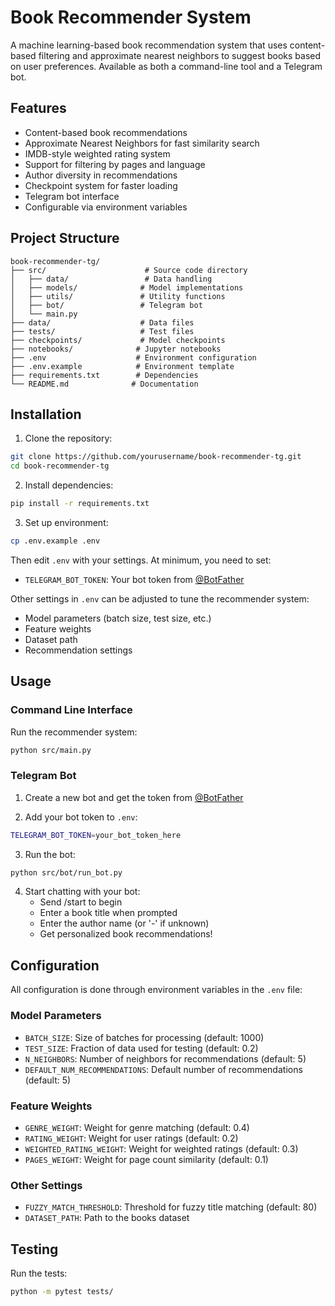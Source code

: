 # Book Recommender System

A machine learning-based book recommendation system that uses content-based filtering and approximate nearest neighbors to suggest books based on user preferences. Available as both a command-line tool and a Telegram bot.

## Features

- Content-based book recommendations
- Approximate Nearest Neighbors for fast similarity search
- IMDB-style weighted rating system
- Support for filtering by pages and language
- Author diversity in recommendations
- Checkpoint system for faster loading
- Telegram bot interface
- Configurable via environment variables

## Project Structure

```
book-recommender-tg/
├── src/                      # Source code directory
│   ├── data/                 # Data handling
│   ├── models/              # Model implementations
│   ├── utils/               # Utility functions
│   ├── bot/                 # Telegram bot
│   └── main.py
├── data/                    # Data files
├── tests/                   # Test files
├── checkpoints/             # Model checkpoints
├── notebooks/              # Jupyter notebooks
├── .env                    # Environment configuration
├── .env.example            # Environment template
├── requirements.txt        # Dependencies
└── README.md              # Documentation
```

## Installation

1. Clone the repository:
```bash
git clone https://github.com/yourusername/book-recommender-tg.git
cd book-recommender-tg
```

2. Install dependencies:
```bash
pip install -r requirements.txt
```

3. Set up environment:
```bash
cp .env.example .env
```
Then edit `.env` with your settings. At minimum, you need to set:
- `TELEGRAM_BOT_TOKEN`: Your bot token from [@BotFather](https://t.me/botfather)

Other settings in `.env` can be adjusted to tune the recommender system:
- Model parameters (batch size, test size, etc.)
- Feature weights
- Dataset path
- Recommendation settings

## Usage

### Command Line Interface
Run the recommender system:
```bash
python src/main.py
```

### Telegram Bot
1. Create a new bot and get the token from [@BotFather](https://t.me/botfather)

2. Add your bot token to `.env`:
```bash
TELEGRAM_BOT_TOKEN=your_bot_token_here
```

3. Run the bot:
```bash
python src/bot/run_bot.py
```

4. Start chatting with your bot:
   - Send /start to begin
   - Enter a book title when prompted
   - Enter the author name (or '-' if unknown)
   - Get personalized book recommendations!

## Configuration

All configuration is done through environment variables in the `.env` file:

### Model Parameters
- `BATCH_SIZE`: Size of batches for processing (default: 1000)
- `TEST_SIZE`: Fraction of data used for testing (default: 0.2)
- `N_NEIGHBORS`: Number of neighbors for recommendations (default: 5)
- `DEFAULT_NUM_RECOMMENDATIONS`: Default number of recommendations (default: 5)

### Feature Weights
- `GENRE_WEIGHT`: Weight for genre matching (default: 0.4)
- `RATING_WEIGHT`: Weight for user ratings (default: 0.2)
- `WEIGHTED_RATING_WEIGHT`: Weight for weighted ratings (default: 0.3)
- `PAGES_WEIGHT`: Weight for page count similarity (default: 0.1)

### Other Settings
- `FUZZY_MATCH_THRESHOLD`: Threshold for fuzzy title matching (default: 80)
- `DATASET_PATH`: Path to the books dataset

## Testing

Run the tests:
```bash
python -m pytest tests/
``` 